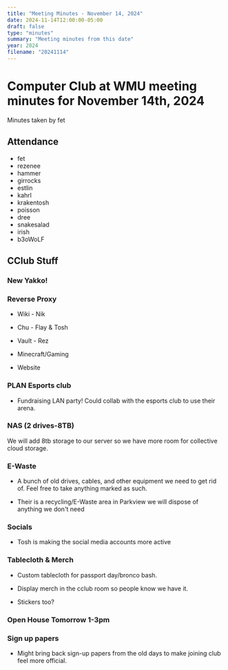 ```yaml
---
title: "Meeting Minutes - November 14, 2024"
date: 2024-11-14T12:00:00-05:00
draft: false
type: "minutes"
summary: "Meeting minutes from this date"
year: 2024
filename: "20241114"
---
```


# Computer Club at WMU meeting minutes for November 14th, 2024
Minutes taken by fet



## Attendance
* fet
* rezenee
* hammer
* girrocks
* estlin
* kahrl
* krakentosh
* poisson
* dree
* snakesalad
* irish
* b3oWoLF


## CClub Stuff
### New Yakko!

### Reverse Proxy
+ Wiki - Nik

+ Chu - Flay & Tosh

+ Vault - Rez

+ Minecraft/Gaming

+ Website

### PLAN Esports club
+ Fundraising LAN party! Could collab with the esports club to use their arena.

### NAS (2 drives-8TB)
We will add 8tb storage to our server so we have more room for collective cloud storage.

### E-Waste
+ A bunch of old drives, cables, and other equipment we need to get rid of. Feel free to take anything marked as such.

+ Their is a recycling/E-Waste area in Parkview we will dispose of anything we don't need

### Socials
+ Tosh is making the social media accounts more active

### Tablecloth & Merch
+ Custom tablecloth for passport day/bronco bash.

+ Display merch in the cclub room so people know we have it.

+ Stickers too?

### Open House Tomorrow 1-3pm

### Sign up papers
+ Might bring back sign-up papers from the old days to make joining club feel more official.
